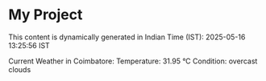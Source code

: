 # My Project

This content is dynamically generated in Indian Time (IST): 2025-05-16 13:25:56 IST


Current Weather in Coimbatore:
Temperature: 31.95 °C
Condition: overcast clouds

